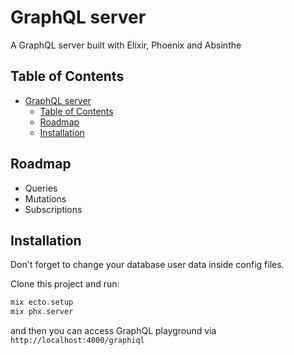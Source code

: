 # GraphQL server

A GraphQL server built with Elixir, Phoenix and Absinthe

## Table of Contents

- [GraphQL server](#graphql-server)
  - [Table of Contents](#table-of-contents)
  - [Roadmap](#roadmap)
  - [Installation](#installation)

## Roadmap

- Queries
- Mutations
- Subscriptions

## Installation

Don't forget to change your database user data inside config files.

Clone this project and run:

```elixir
mix ecto.setup
mix phx.server

```

and then you can access GraphQL playground via `http://localhost:4000/graphiql`
